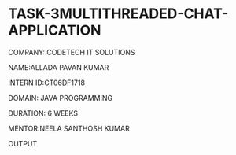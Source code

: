 # TASK-3MULTITHREADED-CHAT-APPLICATION

COMPANY: CODETECH IT SOLUTIONS

NAME:ALLADA PAVAN KUMAR

INTERN ID:CT06DF1718

DOMAIN: JAVA PROGRAMMING

DURATION: 6 WEEKS

MENTOR:NEELA SANTHOSH KUMAR

OUTPUT
